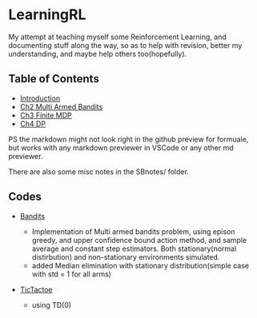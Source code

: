 # LearningRL

My attempt at teaching myself some Reinforcement Learning, and documenting stuff along the way, so as to help with revision, better my understanding, and maybe help others too(hopefully).

## Table of Contents

- [Introduction](SBnotes/Introduction.md)
- [Ch2 Multi Armed Bandits](SBnotes/MultiArmedBandits.md)
- [Ch3 Finite MDP](SBnotes/FMDP.md)
- [Ch4 DP](SBnotes/DP.md)

PS the markdown might not look right in the github preview for formuale, but works with any markdown previewer in VSCode or any other md previewer.

There are also some misc notes in the SBnotes/ folder.

## Codes

- [Bandits](code/Bandits)

    - Implementation of Multi armed bandits problem, using epison greedy, and upper confidence bound action method, and sample average and constant step estimators. Both stationary(normal distirbution) and non-stationary environments simulated.
    - added Median elimination with stationary distribution(simple case with std = 1 for all arms)

- [TicTactoe](code/TicTacToe)
    - using TD(0)
